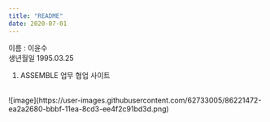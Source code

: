 ```yaml
---
title: "README"
date: 2020-07-01 
---
```


이름 : 이윤수 
<br/>
생년월일 1995.03.25

1. ASSEMBLE 업무 협업 사이트
<br/>
<div>
![image](https://user-images.githubusercontent.com/62733005/86221472-ea2a2680-bbbf-11ea-8cd3-ee4f2c91bd3d.png)
</div>

